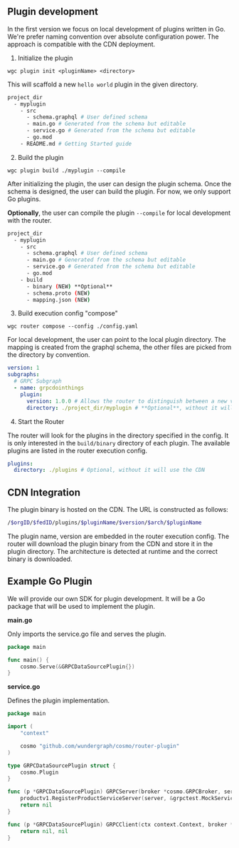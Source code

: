 ## Plugin development

In the first version we focus on local development of plugins written in Go. We're prefer naming convention over absolute configuration power. The approach is compatible with the CDN deployment.

1. Initialize the plugin

`wgc plugin init <pluginName> <directory>`

This will scaffold a new `hello world` plugin in the given directory.

```bash
project_dir
  - myplugin
    - src
      - schema.graphql # User defined schema
      - main.go # Generated from the schema but editable
      - service.go # Generated from the schema but editable
      - go.mod
    - README.md # Getting Started guide
```

2. Build the plugin

`wgc plugin build ./myplugin --compile`

After initializing the plugin, the user can design the plugin schema. Once the schema is designed, the user can build the plugin. For now, we only support Go plugins.

**Optionally**, the user can compile the plugin `--compile` for local development with the router.

```bash
project_dir
  - myplugin
    - src
      - schema.graphql # User defined schema
      - main.go # Generated from the schema but editable
      - service.go # Generated from the schema but editable
      - go.mod
    - build
      - binary (NEW) **Optional**
      - schema.proto (NEW) 
      - mapping.json (NEW)
```

3. Build execution config "compose"

`wgc router compose --config ./config.yaml`

For local development, the user can point to the local plugin directory. The mapping is created from the graphql schema, the other files are picked from the directory by convention.

```yaml
version: 1
subgraphs:
  # GRPC Subgraph
  - name: grpcdointhings
    plugin:
      version: 1.0.0 # Allows the router to distinguish between a new version of the plugin
      directory: ./project_dir/myplugin # **Optional**, without it will use the CDN
```

4. Start the Router

The router will look for the plugins in the directory specified in the config. It is only interested in the `build/binary` directory of each plugin. The available plugins are listed in the router execution config.

```yaml
plugins:
  directory: ./plugins # Optional, without it will use the CDN
```

## CDN Integration

The plugin binary is hosted on the CDN. The URL is constructed as follows:

```bash
/$orgID/$fedID/plugins/$pluginName/$version/$arch/$pluginName
```

The plugin name, version are embedded in the router execution config. The router will download the plugin binary from the CDN and store it in the plugin directory.
The architecture is detected at runtime and the correct binary is downloaded.


## Example Go Plugin

We will provide our own SDK for plugin development. It will be a Go package that will be used to implement the plugin.

**main.go**

Only imports the service.go file and serves the plugin.

```go
package main

func main() {
	cosmo.Serve(&GRPCDataSourcePlugin{})
}
```

**service.go**

Defines the plugin implementation.

```go
package main

import (
	"context"

	cosmo "github.com/wundergraph/cosmo/router-plugin"
)

type GRPCDataSourcePlugin struct {
	cosmo.Plugin
}

func (p *GRPCDataSourcePlugin) GRPCServer(broker *cosmo.GRPCBroker, server *cosmo.Server) error {
	productv1.RegisterProductServiceServer(server, &grpctest.MockService{})
	return nil
}

func (p *GRPCDataSourcePlugin) GRPCClient(ctx context.Context, broker *plugin.GRPCBroker, c *cosmo.ClientConn) (interface{}, error) {
	return nil, nil
}
```